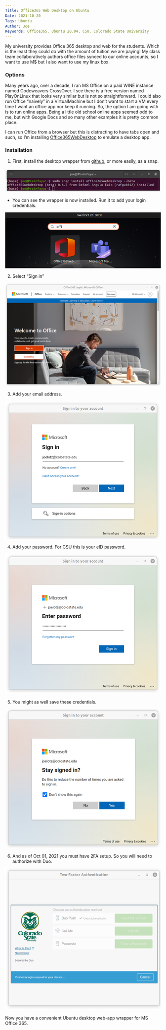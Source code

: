 ```yaml
---
Title: Office365 Web Desktop on Ubuntu
Date: 2021-10-20
Tags: Ubuntu
Author: Joe
Keywords: Office365, Ubuntu 20.04, CSU, Colorado State University
---
```


My university provides Office 365 desktop and web for the students. Which is the least they could do with the amount of tuition we are paying! My class team collaboratively authors office files synced to our online accounts, so I want to use M$ but I also want to use my linux box. 

### Options

Many years ago, over a decade, I ran MS Office on a paid WINE instance named Codeweavers CrossOver. I see there is a free version named PlayOnLinux that looks very similar but is not so straightforward. I could also run Office “naively” in a VirtualMachine but I don’t want to start a VM every time I want an office app nor keep it running. So, the option I am going with is to run online apps. Being a little old school online apps seemed odd to me, but with Google Docs and so many other examples it is pretty common place. 

I can run Office from a browser but this is distracting to have tabs open and such, so I’m installing [Office365WebDesktop](https://snapcraft.io/install/office365webdesktop/ubuntu#install) to emulate a desktop app.

### Installation

1. First, install the desktop wrapper from [github](https://github.com/rafgui12/Office365WebDesktop), or more easily, as a snap.

![office_00](/images/2021/Office365_AA.png)

- You can see the wrapper is now installed. Run it to add your login credentials.

![garmin_03](/images/2021/Office365_00.png)

2. Select “Sign in”

![garmin_03](/images/2021/Office365_01.png)

3. Add your email address.

![garmin_03](/images/2021/Office365_02.png)

4. Add your password. For CSU this is your eID password.

![garmin_03](/images/2021/Office365_03.png)

5. You might as well save these credentials.

![garmin_03](/images/2021/Office365_04.png)

6. And as of Oct 01, 2021 you must have 2FA setup. So you will need to authorize with Duo. 

![garmin_03](/images/2021/Office365_05.png)

Now you have a convenient Ubuntu desktop web-app wrapper for MS Office 365. 





